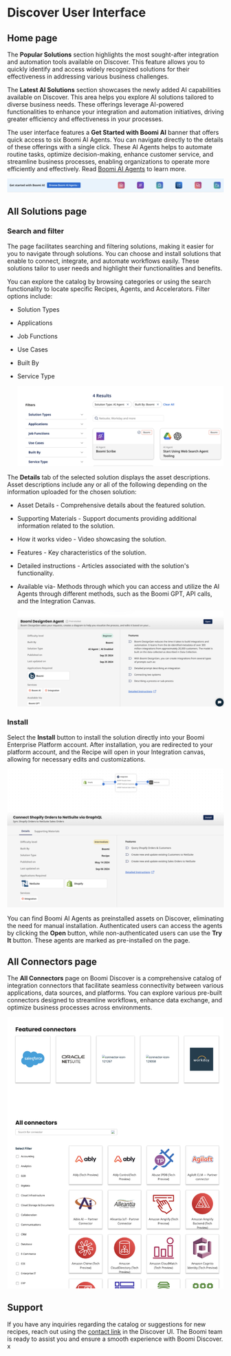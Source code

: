 # Discover User Interface

<head>
  <meta name="guidename" content="Platform"/>
  <meta name="context" content="GUID-c9940717-5ee8-4726-b970-dcd011570d0f"/>
</head>

## Home page

The **Popular Solutions** section highlights the most sought-after integration and automation tools available on Discover. This feature allows you to quickly identify and access widely recognized solutions for their effectiveness in addressing various business challenges. 

The **Latest AI Solutions** section showcases the newly added AI capabilities available on Discover. This area helps you explore AI solutions tailored to diverse business needs. These offerings leverage AI-powered functionalities to enhance your integration and automation initiatives, driving greater efficiency and effectiveness in your processes.

The user interface features a **Get Started with Boomi AI** banner that offers quick access to six Boomi AI Agents. You can navigate directly to the details of these offerings with a single click. These AI Agents helps to automate routine tasks, optimize decision-making, enhance customer service, and streamline business processes, enabling organizations to operate more efficiently and effectively. Read [Boomi AI Agents](https://help.boomi.com/docs/Atomsphere/Platform/atm-BoomiAI_Agent_Garden#boomi-ai-agents) to learn more. 

![AI Agent Banner](./Images/dis-img_AI_agent_banner.jpg)


## All Solutions page

### Search and filter

The page facilitates searching and filtering solutions, making it easier for you to navigate through solutions. You can choose and install solutions that enable to connect, integrate, and automate workflows easily. These solutions tailor to user needs and highlight their functionalities and benefits.

You can explore the catalog by browsing categories or using the search functionality to locate specific Recipes, Agents, and Accelerators. Filter options include: 

  - Solution Types
  - Applications 
  - Job Functions
  - Use Cases
  - Built By 
  - Service Type


    ![Discover Catalog](./Images/dis-img_solutions_catalog.jpg)

The **Details** tab of the selected solution displays the asset descriptions. Asset descriptions include any or all of the following depending on the information uploaded for the chosen solution:

  - Asset Details - Comprehensive details about the featured solution.
  - Supporting Materials - Support documents providing additional information related to the solution. 
  - How it works video - Video showcasing the solution.
  - Features - Key characteristics of the solution.
  - Detailed instructions - Articles associated with the solution's functionality. 
  - Available via- Methods through which you can access and utilize the AI Agents through different methods, such as the Boomi GPT, API calls, and the Integration Canvas.  

    ![Asset details](./Images/dis-img_asset_details.jpg)

### Install

Select the **Install** button to install the solution directly into your Boomi Enterprise Platform account. After installation, you are redirected to your platform account, and the Recipe will open in your Integration canvas, allowing for necessary edits and customizations. 

![Install solution](./Images/dis-img_install_asset.jpg)

You can find Boomi AI Agents as preinstalled assets on Discover, eliminating the need for manual installation. Authenticated users can access the agents by clicking the **Open** button, while non-authenticated users can use the **Try It** button. These agents are marked as pre-installed on the page.

## All Connectors page

The **All Connectors** page on Boomi Discover is a comprehensive catalog of integration connectors that facilitate seamless connectivity between various applications, data sources, and platforms. You can explore various pre-built connectors designed to streamline workflows, enhance data exchange, and optimize business processes across environments.

![All Connectors](./Images/dis-img_all_connectors.jpg) 

## Support

If you have any inquiries regarding the catalog or suggestions for new recipes, reach out using the [contact link](https://discover.boomi.com/contact-us) in the Discover UI. The Boomi team is ready to assist you and ensure a smooth experience with Boomi Discover.
x